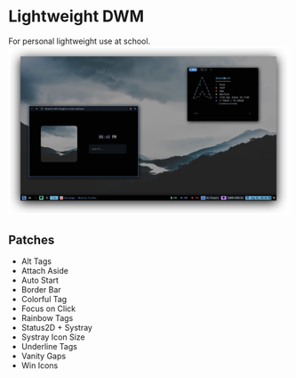 # Lightweight DWM
For personal lightweight use at school.
![Screenshot](./screenshots/screenshot.png)

## Patches
- Alt Tags
- Attach Aside
- Auto Start
- Border Bar
- Colorful Tag
- Focus on Click
- Rainbow Tags
- Status2D + Systray
- Systray Icon Size
- Underline Tags
- Vanity Gaps
- Win Icons
